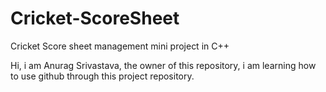 # Cricket-ScoreSheet
Cricket Score sheet management mini project in C++

Hi, 
i am Anurag Srivastava, the owner of this repository, i am learning how to use github through this project repository.
